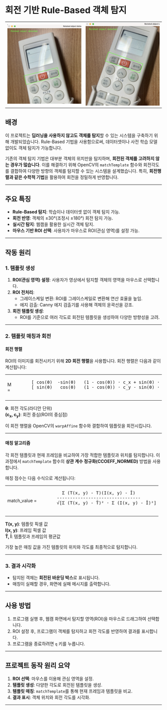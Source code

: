 # 회전 기반 Rule-Based 객체 탐지

<table>
  <tr>
    <td>
      <img src="https://github.com/hyKwon13/Rule-based/blob/5d093d716e6ed39f8cd1bc27828763ccd5200c4d/image/rotate2.png" alt="Rotate Example 1" width="300">
    </td>
    <td>
      <img src="https://github.com/hyKwon13/Rule-based/blob/9175539e738402dfbb68ccbe8547e5da4f5a6b26/image/rotate3.png" alt="Rotate Example 2" width="300">
    </td>
  </tr>
</table>

## **배경**

이 프로젝트는 **딥러닝을 사용하지 않고도 객체를 탐지**할 수 있는 시스템을 구축하기 위해 개발되었습니다. Rule-Based 기법을 사용함으로써, 데이터셋이나 사전 학습 모델 없이도 객체 탐지가 가능합니다.

기존의 객체 탐지 기법은 대부분 객체의 위치만을 탐지하며, **회전된 객체를 고려하지 않는 경우가 많습니다**. 이를 해결하기 위해 OpenCV의 `matchTemplate` 함수와 회전각도를 결합하여 다양한 방향의 객체를 탐지할 수 있는 시스템을 설계했습니다. 특히, **회전행렬과 같은 수학적 기법**을 활용하여 회전을 정밀하게 반영합니다.

---

## **주요 특징**

- **Rule-Based 탐지**: 학습이나 데이터셋 없이 객체 탐지 가능.
- **회전 반영**: 객체의 ±30°(조정시 ±180°) 회전 탐지 가능.
- **실시간 탐지**: 웹캠을 활용한 실시간 객체 탐지.
- **마우스 기반 ROI 선택**: 사용자가 마우스로 ROI(관심 영역)를 설정 가능.

---

## **작동 원리**

### 1. **템플릿 생성**
1. **ROI(관심 영역) 설정**: 사용자가 영상에서 탐지할 객체의 영역을 마우스로 선택합니다.
2. **ROI 전처리**:
   - 그레이스케일 변환: ROI를 그레이스케일로 변환해 연산 효율을 높임.
   - 에지 검출: Canny 에지 검출기를 사용해 객체의 윤곽선을 강조.
3. **회전 템플릿 생성**:
   - ROI를 기준으로 여러 각도로 회전된 템플릿을 생성하여 다양한 방향성을 고려.

---

### 2. **템플릿 매칭과 회전**

#### **회전 행렬**
ROI의 이미지를 회전시키기 위해 **2D 회전 행렬**을 사용합니다. 회전 행렬은 다음과 같이 계산됩니다:

<table>
  <tr>
    <td>M = </td>
    <td>
      <pre>
      [ cos(θ)  -sin(θ)   (1 - cos(θ)) ⋅ c_x + sin(θ) ⋅ c_y ]
      [ sin(θ)   cos(θ)   (1 - cos(θ)) ⋅ c_y - sin(θ) ⋅ c_x ]
      </pre>
    </td>
  </tr>
</table>
<p>
  <b>θ</b>: 회전 각도(라디안 단위)<br>
  <b>(c<sub>x</sub>, c<sub>y</sub>)</b>: 회전 중심(ROI의 중심점)
</p>

이 회전 행렬을 OpenCV의 `warpAffine` 함수와 결합하여 템플릿을 회전시킵니다.

---

#### **매칭 알고리즘**
각 회전 템플릿과 현재 프레임을 비교하여 가장 적합한 템플릿과 위치를 탐지합니다. 이 과정에서 `matchTemplate` 함수의 **상관 계수 정규화(CCOEFF_NORMED)** 방법을 사용합니다.

매칭 점수는 다음 수식으로 계산됩니다:

<table>
  <tr>
    <td>
      match_value =
    </td>
    <td>
      <pre>
        Σ (T(x, y) - T̄)(I(x, y) - Ī)
      --------------------------------
      √[Σ (T(x, y) - T̄)² ⋅ Σ (I(x, y) - Ī)²]
      </pre>
    </td>
  </tr>
</table>

<p>
  <b>T(x, y)</b>: 템플릿 픽셀 값<br>
  <b>I(x, y)</b>: 프레임 픽셀 값<br>
  <b>T̄, Ī</b>: 템플릿과 프레임의 평균값
</p>

가장 높은 매칭 값을 가진 템플릿의 위치와 각도를 최종적으로 탐지합니다.

---

### 3. **결과 시각화**
- 탐지된 객체는 **회전된 바운딩 박스**로 표시됩니다.
- 매칭이 실패할 경우, 화면에 실패 메시지를 출력합니다.

---

## **사용 방법**

1. 프로그램 실행 후, 웹캠 화면에서 탐지할 영역(ROI)을 마우스로 드래그하여 선택합니다.
2. ROI 설정 후, 프로그램이 객체를 탐지하고 회전 각도를 반영하여 결과를 표시합니다.
3. 프로그램을 종료하려면 `q` 키를 누릅니다.

---

## **프로젝트 동작 원리 요약**

1. **ROI 선택**: 마우스를 이용해 관심 영역을 설정.
2. **템플릿 생성**: 다양한 각도로 회전된 템플릿을 생성.
3. **템플릿 매칭**: `matchTemplate`를 통해 현재 프레임과 템플릿을 비교.
4. **결과 표시**: 객체 위치와 회전 각도를 시각화.

---
